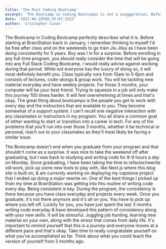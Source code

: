 ```yaml
---
title: 'The Post Coding Bootcamp'
excerpt: 'The Bootcamp in Coding Bootcamps is not a exaggeration. Before starting at BrainStation back in January, I remember thinking to myself Id be free after class.'
date: '2022-04-29T05:35:07.322Z'
author: 'Cristopher Cunas'
---
```


The Bootcamp in Coding Bootcamp perfectly describes what it is. Before starting at BrainStation back in January, I remember thinking to myself I'd be free after class and on the weekends to go train Jiu Jitsu as I have been doing consistently for 5 years. Boy was I in for a surprise. Before enrolling in any full-time program, you should really consider the time that will be going into any Full Stack Coding Bootcamp. I would really advise against working during that period. While not everyone has the luxury of doing so, it will most definitely benefit you. Class typically runs from 10am to 5-6pm and consists of lectures, code-alongs & group work. You will be tackling new material everyday and have weekly projects. For those 3 months, your computer will be your best friend. Trying to squeeze in a job will only make this journey 100 times harder. It will feel overwhelming at times and that's okay. The great thing about bootcamps is the people you get to work with every day and the instructors that are available to you. They become somewhat of a support system. I can't recall one negative interaction with any classmates or instructors in my program. You all share a common goal of either wanting to start or transition into a career in tech. For any of the problems that you'll run into over those 3 months, whether it be technical or personal, reach out to your classmates as they'll most likely be facing a similar issue.

The Bootcamp doesn't end when you graduate from your program and that shouldn't come as a surprise. It was nice to take the weekend off after graduating, but I was back to studying and writing code for 8-9 hours a day on Monday. Since graduating, I have been taking the time to refactor/rewrite old work, pick up some new tools to play with, like Next.js where this blog site is built on, & am currently working on deploying my capstone project that I ended up doing a major rewrite on. One of the best things I picked up from my time at BrainStation was getting into this routine of writing code every day. Being consistent is key. During the program, the consistency is there because you have class everyday and projects every week. Once you graduate, it's not there anymore and it's all on you. You have to pick up where you left off. Luckily for you, you have just spent the last 3 months writing code everyday & have developed this pattern of consistency along with your new skills. It will be stressful. Juggling job hunting, learning new material on your own, along with the stress that comes from daily life. It's important to remind yourself that this is a journey and everyone moves at a different pace and that's okay. Take time to really congratulate yourself on what you've accomplished so far. Think about what you could teach the version of yourself from 3 months ago.   
